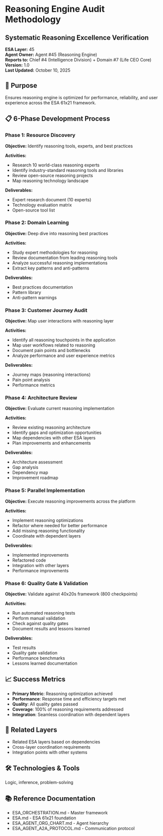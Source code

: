 # Reasoning Engine Audit Methodology
## Systematic Reasoning Excellence Verification

**ESA Layer:** 45  
**Agent Owner:** Agent #45 (Reasoning Engine)  
**Reports to:** Chief #4 (Intelligence Division) + Domain #7 (Life CEO Core)  
**Version:** 1.0  
**Last Updated:** October 10, 2025

## 🎯 Purpose
Ensures reasoning engine is optimized for performance, reliability, and user experience across the ESA 61x21 framework.

## 📋 6-Phase Development Process

### Phase 1: Resource Discovery
**Objective:** Identify reasoning tools, experts, and best practices

**Activities:**
- Research 10 world-class reasoning experts
- Identify industry-standard reasoning tools and libraries
- Review open-source reasoning projects
- Map reasoning technology landscape

**Deliverables:**
- Expert research document (10 experts)
- Technology evaluation matrix
- Open-source tool list

### Phase 2: Domain Learning
**Objective:** Deep dive into reasoning best practices

**Activities:**
- Study expert methodologies for reasoning
- Review documentation from leading reasoning tools
- Analyze successful reasoning implementations
- Extract key patterns and anti-patterns

**Deliverables:**
- Best practices documentation
- Pattern library
- Anti-pattern warnings

### Phase 3: Customer Journey Audit
**Objective:** Map user interactions with reasoning layer

**Activities:**
- Identify all reasoning touchpoints in the application
- Map user workflows related to reasoning
- Document pain points and bottlenecks
- Analyze performance and user experience metrics

**Deliverables:**
- Journey maps (reasoning interactions)
- Pain point analysis
- Performance metrics

### Phase 4: Architecture Review
**Objective:** Evaluate current reasoning implementation

**Activities:**
- Review existing reasoning architecture
- Identify gaps and optimization opportunities
- Map dependencies with other ESA layers
- Plan improvements and enhancements

**Deliverables:**
- Architecture assessment
- Gap analysis
- Dependency map
- Improvement roadmap

### Phase 5: Parallel Implementation
**Objective:** Execute reasoning improvements across the platform

**Activities:**
- Implement reasoning optimizations
- Refactor where needed for better performance
- Add missing reasoning functionality
- Coordinate with dependent layers

**Deliverables:**
- Implemented improvements
- Refactored code
- Integration with other layers
- Performance improvements

### Phase 6: Quality Gate & Validation
**Objective:** Validate against 40x20s framework (800 checkpoints)

**Activities:**
- Run automated reasoning tests
- Perform manual validation
- Check against quality gates
- Document results and lessons learned

**Deliverables:**
- Test results
- Quality gate validation
- Performance benchmarks
- Lessons learned documentation

## 📈 Success Metrics
- **Primary Metric**: Reasoning optimization achieved
- **Performance**: Response time and efficiency targets met
- **Quality**: All quality gates passed
- **Coverage**: 100% of reasoning requirements addressed
- **Integration**: Seamless coordination with dependent layers

## 🔗 Related Layers
- Related ESA layers based on dependencies
- Cross-layer coordination requirements
- Integration points with other systems

## 🛠️ Technologies & Tools
Logic, inference, problem-solving

## 📚 Reference Documentation
- ESA_ORCHESTRATION.md - Master framework
- ESA.md - ESA 61x21 foundation
- ESA_AGENT_ORG_CHART.md - Agent hierarchy
- ESA_AGENT_A2A_PROTOCOL.md - Communication protocol
